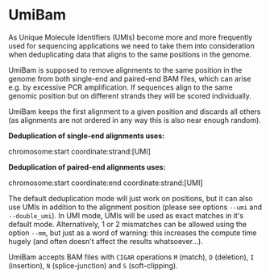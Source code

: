 # UmiBam
As Unique Molecule Identifiers (UMIs) become more and more frequently used for sequencing applications we need to take them into consideration when deduplicating data that aligns to the same positions in the genome.

UmiBam is supposed to remove alignments to the same position in the genome from both single-end and paired-end BAM files, which can arise e.g. by excessive PCR amplification. If sequences align to the same genomic position but on different strands they will be scored individually.

UmiBam keeps the first alignment to a given position and discards all others (as alignments are not ordered in any way this is also near enough random).

**Deduplication of single-end alignments uses:**

chromosome:start coordinate:strand:[UMI]

**Deduplication of paired-end alignments uses:**

chromosome:start coordinate:end coordinate:strand:[UMI]

The default deduplication mode will just work on positions, but it can also use UMIs in addition to the alignment position (please see options `--umi` and `--double_umi`). In UMI mode, UMIs will be used as exact matches in it's default mode. Alternatively, 1 or 2 mismatches can be allowed using the option `--mm`, but just as a word of warning: this increases the compute time hugely (and often doesn't affect the results whatsoever...).

UmiBam accepts BAM files with `CIGAR` operations `M` (match), `D` (deletion), `I` (insertion), `N` (splice-junction) and `S` (soft-clipping).

